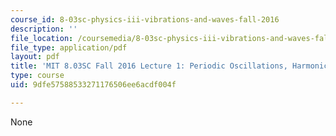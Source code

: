 ```yaml
---
course_id: 8-03sc-physics-iii-vibrations-and-waves-fall-2016
description: ''
file_location: /coursemedia/8-03sc-physics-iii-vibrations-and-waves-fall-2016/9dfe57588533271176506ee6acdf004f_MIT8_03SCF16_hw_Lec1.pdf
file_type: application/pdf
layout: pdf
title: 'MIT 8.03SC Fall 2016 Lecture 1: Periodic Oscillations, Harmonic Oscillators'
type: course
uid: 9dfe57588533271176506ee6acdf004f

---
```

None